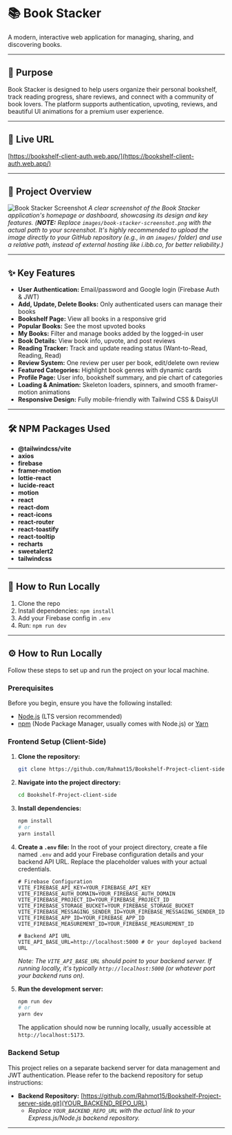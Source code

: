 # 📚 Book Stacker

A modern, interactive web application for managing, sharing, and discovering books.

---

## 🌟 Purpose

Book Stacker is designed to help users organize their personal bookshelf, track reading progress, share reviews, and connect with a community of book lovers. The platform supports authentication, upvoting, reviews, and beautiful UI animations for a premium user experience.

---

## 🚀 Live URL

[https://bookshelf-client-auth.web.app/](https://bookshelf-client-auth.web.app/)

---
## 📸 Project Overview

![Book Stacker Screenshot]( https://i.ibb.co.com/Q74ycYNv/image.png )
*A clear screenshot of the Book Stacker application's homepage or dashboard, showcasing its design and key features.*
*(**NOTE:** Replace `images/book-stacker-screenshot.png` with the actual path to your screenshot. It's highly recommended to upload the image directly to your GitHub repository (e.g., in an `images/` folder) and use a relative path, instead of external hosting like i.ibb.co, for better reliability.)*

---

## ✨ Key Features

- **User Authentication:** Email/password and Google login (Firebase Auth & JWT)
- **Add, Update, Delete Books:** Only authenticated users can manage their books
- **Bookshelf Page:** View all books in a responsive grid
- **Popular Books:** See the most upvoted books
- **My Books:** Filter and manage books added by the logged-in user
- **Book Details:** View book info, upvote, and post reviews
- **Reading Tracker:** Track and update reading status (Want-to-Read, Reading, Read)
- **Review System:** One review per user per book, edit/delete own review
- **Featured Categories:** Highlight book genres with dynamic cards
- **Profile Page:** User info, bookshelf summary, and pie chart of categories
- **Loading & Animation:** Skeleton loaders, spinners, and smooth framer-motion animations
- **Responsive Design:** Fully mobile-friendly with Tailwind CSS & DaisyUI

---

## 🛠️ NPM Packages Used

- **@tailwindcss/vite**
- **axios**
- **firebase**
- **framer-motion**
- **lottie-react**
- **lucide-react**
- **motion**
- **react**
- **react-dom**
- **react-icons**
- **react-router**
- **react-toastify**
- **react-tooltip**
- **recharts**
- **sweetalert2**
- **tailwindcss**

---

## 📝 How to Run Locally

1. Clone the repo
2. Install dependencies: `npm install`
3. Add your Firebase config in `.env`
4. Run: `npm run dev`

---
## ⚙️ How to Run Locally

Follow these steps to set up and run the project on your local machine.

### Prerequisites

Before you begin, ensure you have the following installed:
*   [Node.js](https://nodejs.org/en/download/) (LTS version recommended)
*   [npm](https://www.npmjs.com/get-npm) (Node Package Manager, usually comes with Node.js) or [Yarn](https://yarnpkg.com/getting-started/install)

### Frontend Setup (Client-Side)

1.  **Clone the repository:**
    ```bash
    git clone https://github.com/Rahmat15/Bookshelf-Project-client-side.git
    ```
2.  **Navigate into the project directory:**
    ```bash
    cd Bookshelf-Project-client-side
    ```
3.  **Install dependencies:**
    ```bash
    npm install
    # or
    yarn install
    ```
4.  **Create a `.env` file:**
    In the root of your project directory, create a file named `.env` and add your Firebase configuration details and your backend API URL. Replace the placeholder values with your actual credentials.

    ```
    # Firebase Configuration
    VITE_FIREBASE_API_KEY=YOUR_FIREBASE_API_KEY
    VITE_FIREBASE_AUTH_DOMAIN=YOUR_FIREBASE_AUTH_DOMAIN
    VITE_FIREBASE_PROJECT_ID=YOUR_FIREBASE_PROJECT_ID
    VITE_FIREBASE_STORAGE_BUCKET=YOUR_FIREBASE_STORAGE_BUCKET
    VITE_FIREBASE_MESSAGING_SENDER_ID=YOUR_FIREBASE_MESSAGING_SENDER_ID
    VITE_FIREBASE_APP_ID=YOUR_FIREBASE_APP_ID
    VITE_FIREBASE_MEASUREMENT_ID=YOUR_FIREBASE_MEASUREMENT_ID

    # Backend API URL
    VITE_API_BASE_URL=http://localhost:5000 # Or your deployed backend URL
    ```
    *Note: The `VITE_API_BASE_URL` should point to your backend server. If running locally, it's typically `http://localhost:5000` (or whatever port your backend runs on).*

5.  **Run the development server:**
    ```bash
    npm run dev
    # or
    yarn dev
    ```
    The application should now be running locally, usually accessible at `http://localhost:5173`.

### Backend Setup

This project relies on a separate backend server for data management and JWT authentication. Please refer to the backend repository for setup instructions:

*   **Backend Repository:** [https://github.com/Rahmot15/Bookshelf-Project-server-side.git](YOUR_BACKEND_REPO_URL)
    *   *Replace `YOUR_BACKEND_REPO_URL` with the actual link to your Express.js/Node.js backend repository.*

---

